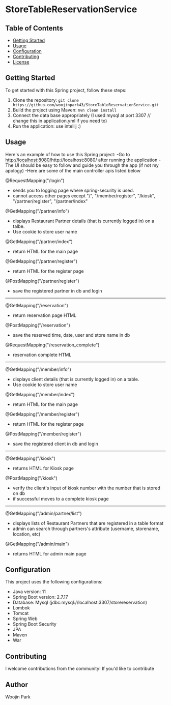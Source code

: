 # StoreTableReservationService

## Table of Contents
- [Getting Started](#getting-started)
- [Usage](#usage)
- [Configuration](#configuration)
- [Contributing](#contributing)
- [License](#license)

## Getting Started

To get started with this Spring project, follow these steps:

1. Clone the repository: `git clone https://github.com/woojinpark43/StoreTableReservationService.git`
2. Build the project using Maven: `mvn clean install`
3. Connect the data base appropriately (I used mysql at port 3307 //  change this in application.yml if you need to)
4. Run the application: use intellij :)

## Usage

Here's an example of how to use this Spring project:
-Go to [http://localhost:8080/](http://localhost:8080/)http://localhost:8080/ after running the application
-The UI should be easy to follow and guide you through the app (if not my apology)
-Here are some of the main controller apis listed below

@RequestMapping("/login")
- sends you to logging page where spring-security is used.
- cannot access other pages except "/", "/member/register", "/kiosk", "/partner/register", "/partner/index"

@GetMapping("/partner/info")
- displays Restaurant Partner details (that is currently logged in) on a talbe.
- Use cookie to store user name

@GetMapping("/partner/index")
- return HTML for the main page

@GetMapping("/partner/register")
- return HTML for the register page

@PostMapping("/partner/register")
- save the registered partner in db and login

------------------------------------------------------------------------

@GetMapping("/reservation")
- return reservation page HTML

@PostMapping("/reservation")
- save the reserved time, date, user and store name in db

@RequestMapping("/reservation_complete")
- reservation complete HTML

-------------------------------------------------------------------------

@GetMapping("/member/info")
- displays client details (that is currently logged in) on a table.
- Use cookie to store user name

@GetMapping("/member/index")
- return HTML for the main page

@GetMapping("/member/register")
- return HTML for the register page

@PostMapping("/member/register")
- save the registered client in db and login

------------------------------------------------------------------------

@GetMapping("/kiosk")
- returns HTML for Kiosk page

@PostMapping("/kiosk")
- verify the client's input of kiosk number with the number that is stored on db
- if successful moves to a complete kiosk page

-------------------------------------------------------------------------

@GetMapping("/admin/partner/list")
- displays lists of Restaurant Partners that are registered in a table format
- admin can search through partners's attribute (username, storename, location, etc)

@GetMapping("/admin/main")
- returns HTML for admin main page

## Configuration

This project uses the following configurations:

- Java version: 11
- Spring Boot version: 2.7.17
- Database: Mysql (jdbc:mysql://localhost:3307/storereservation)
- Lombok
- Tomcat
- Spring Web
- Spring Boot Security
- JPA
- Maven
- War

## Contributing

I welcome contributions from the community! If you'd like to contribute

## Author

Woojin Park

